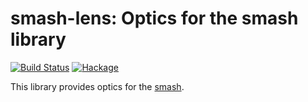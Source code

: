 # smash-lens: Optics for the smash library


[![Build Status](https://travis-ci.com/emilypi/smash.svg?branch=master)](https://travis-ci.com/emilypi/smash)
[![Hackage](https://img.shields.io/hackage/v/smash-lens.svg)](https://hackage.haskell.org/package/smash-lens)



This library provides optics for the [smash](https://hackage.haskell.org/package/smash).
